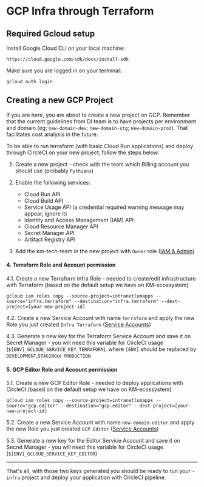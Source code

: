 # GCP Infra through Terraform

## Required Gcloud setup

Install Google Cloud CLI on your local machine:

```
https://cloud.google.com/sdk/docs/install-sdk
```

Make sure you are logged in on your terminal:

```
gcloud auth login
```



## Creating a new GCP Project

If you are here, you are about to create a new project on GCP. Remember that the current guidelines from DI team is to have projects per environment and domain (eg: 
`new-domain-dev`; `new-domain-stg`; `new-domain-prod`). That facilitates cost analysis in the future.

To be able to run terraform (with basic Cloud Run applications) and deploy through CircleCI on your new project, follow the steps below:

1. Create a new project - check with the team which Billing account you should use (probably `Pythians`)

2. Enable the following services:

   - Cloud Run API
   - Cloud Build API
   - Service Usage API (a credential required warning message may appear, ignore it)
   - Identity and Access Management (IAM) API
   - Cloud Resource Manager API
   - Secret Manager API
   - Artifact Registry API


3. Add the km-tech-team in the new project with `Owner` role ([IAM & Admin](https://console.cloud.google.com/iam-admin/iam))

#### 4. Terraform Role and Account permission

4.1. Create a new Terraform Infra Role - needed to create/edit infrastructure with Terraform (based on the default setup we have on KM-ecossystem)
```
gcloud iam roles copy --source-project=intranetlumapps --source="infra.terraform" --destination="infra.terraform" --dest-project=[your-new-project-id]
```

4.2. Create a new Service Account with name `terraform` and apply the new Role you just created `Infra Terraform` ([Service Accounts](https://console.cloud.google.com/iam-admin/serviceaccounts))

4.3. Generate a new key for the Terraform Service Account and save it on Secret Manager - you will need this variable for CircleCI usage (`$[ENV]_GCLOUD_SERVICE_KEY_TERRAFORM`), where `[ENV]` should be replaced by `DEVELOPMENT`,`STAGING`or `PRODUCTION`

#### 5. GCP Editor Role and Account permission

5.1. Create a new GCP Editor Role - needed to deploy applications with CircleCI (based on the default setup we have on KM-ecossystem)
```
gcloud iam roles copy --source-project=intranetlumapps --source="gcp.editor" --destination="gcp.editor" --dest-project=[your-new-project-id]
```

5.2. Create a new Service Account with name `new-domain-editor` and apply the new Role you just created `GCP Editor` ([Service Accounts](https://console.cloud.google.com/iam-admin/serviceaccounts))

5.3. Generate a new key for the Editor Service Account and save it on Secret Manager - you will need this variable for CircleCI usage (`$[ENV]_GCLOUD_SERVICE_KEY_EDITOR`)

_________________

That's all, with those two keys generated you should be ready to run your `-infra` project and deploy your application with CircleCI pipeline.
